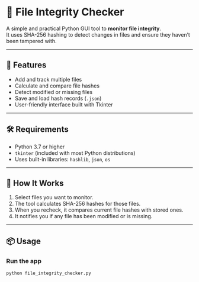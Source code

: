 # 📄 File Integrity Checker

A simple and practical Python GUI tool to **monitor file integrity**.  
It uses SHA-256 hashing to detect changes in files and ensure they haven’t been tampered with.

---

## 🚀 Features

- Add and track multiple files
- Calculate and compare file hashes
- Detect modified or missing files
- Save and load hash records (`.json`)
- User-friendly interface built with Tkinter

---

## 🛠️ Requirements

- Python 3.7 or higher
- `tkinter` (included with most Python distributions)
- Uses built-in libraries: `hashlib`, `json`, `os`

---

## 🧪 How It Works

1. Select files you want to monitor.
2. The tool calculates SHA-256 hashes for those files.
3. When you recheck, it compares current file hashes with stored ones.
4. It notifies you if any file has been modified or is missing.

---

## 📦 Usage

### Run the app

```bash
python file_integrity_checker.py
